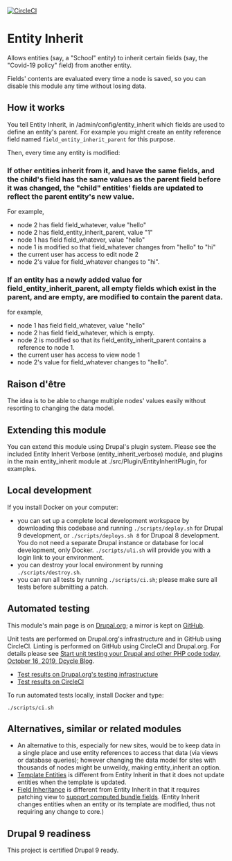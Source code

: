 [![CircleCI](https://circleci.com/gh/dcycle/entity_inherit.svg?style=svg)](https://circleci.com/gh/dcycle/entity_inherit)

Entity Inherit
=====

Allows entities (say, a "School" entity) to inherit certain fields (say, the "Covid-19 policy" field) from another entity.

Fields' contents are evaluated every time a node is saved, so you can disable this module any time without losing data.

How it works
-----

You tell Entity Inherit, in /admin/config/entity_inherit which fields are used to define an entity's parent. For example you might create an entity reference field named `field_entity_inherit_parent` for this purpose.

Then, every time any entity is modified:

### If other entities inherit from it, and have the same fields, and the child's field has the same values as the parent field before it was changed, the "child" entities' fields are updated to reflect the parent entity's new value.

For example,

* node 2 has field field_whatever, value "hello"
* node 2 has field_entity_inherit_parent, value "1"
* node 1 has field field_whatever, value "hello"
* node 1 is modified so that field_whatever changes from "hello" to "hi"
* the current user has access to edit node 2
* node 2's value for field_whatever changes to "hi".

### If an entity has a newly added value for field_entity_inherit_parent, all empty fields which exist in the parent, and are empty, are modified to contain the parent data.

for example,

* node 1 has field field_whatever, value "hello"
* node 2 has field field_whatever, which is empty.
* node 2 is modified so that its field_entity_inherit_parent contains a reference to node 1.
* the current user has access to view node 1
* node 2's value for field_whatever changes to "hello".

Raison d'être
-----

The idea is to be able to change multiple nodes' values easily without resorting to changing the data model.

Extending this module
-----

You can extend this module using Drupal's plugin system. Please see the included Entity Inherit Verbose (entity_inherit_verbose) module, and plugins in the main entity_inherit module at ./src/Plugin/EntityInheritPlugin, for examples.

Local development
-----

If you install Docker on your computer:

* you can set up a complete local development workspace by downloading this codebase and running `./scripts/deploy.sh` for Drupal 9 development, or `./scripts/deploys.sh 8` for Drupoal 8 development. You do not need a separate Drupal instance or database for local development, only Docker. `./scripts/uli.sh` will provide you with a login link to your environment.
* you can destroy your local environment by running `./scripts/destroy.sh`.
* you can run all tests by running `./scripts/ci.sh`; please make sure all tests before submitting a patch.

Automated testing
-----

This module's main page is on [Drupal.org](http://drupal.org/project/entity_inherit); a mirror is kept on [GitHub](http://github.com/dcycle/entity_inherit).

Unit tests are performed on Drupal.org's infrastructure and in GitHub using CircleCI. Linting is performed on GitHub using CircleCI and Drupal.org. For details please see  [Start unit testing your Drupal and other PHP code today, October 16, 2019, Dcycle Blog](https://blog.dcycle.com/blog/2019-10-16/unit-testing/).

* [Test results on Drupal.org's testing infrastructure](https://www.drupal.org/project/entity_inherit)
* [Test results on CircleCI](https://circleci.com/gh/dcycle/entity_inherit)

To run automated tests locally, install Docker and type:

    ./scripts/ci.sh

Alternatives, similar or related modules
-----

* An alternative to this, especially for new sites, would be to keep data in a single place and use entity references to access that data (via views or database queries); however changing the data model for sites with thousands of nodes might be unweildy, making entity_inherit an option.
* [Template Entities](https://www.drupal.org/project/template_entities) is different from Entity Inherit in that it does not update entities when the template is updated.
* [Field Inheritance](https://www.drupal.org/project/field_inheritance) is different from Entity Inherit in that it requires patching view to [support computed bundle fields](https://www.drupal.org/project/drupal/issues/2981047). (Entity Inherit changes entities when an entity or its template are modified, thus not requiring any change to core.)


Drupal 9 readiness
-----

This project is certified Drupal 9 ready.

